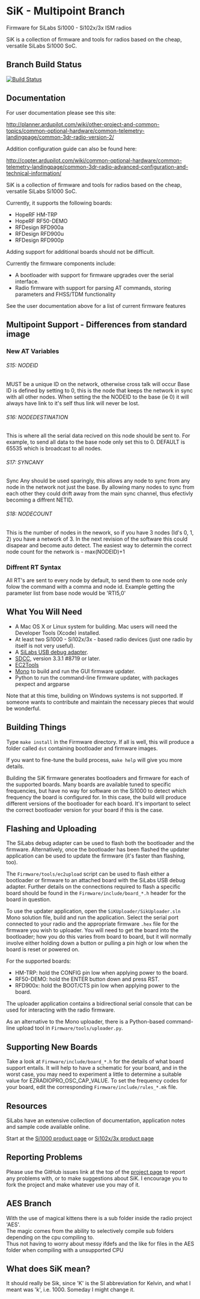 SiK - Multipoint Branch
=====
Firmware for SiLabs Si1000 - Si102x/3x ISM radios

SiK is a collection of firmware and tools for radios based on the cheap, versatile SiLabs Si1000 SoC.

## Branch Build Status
[![Build Status](http://jenkins.hovo.id.au/buildStatus/icon?job=SiK_Multipoint)](http://jenkins.hovo.id.au/job/SiK_Multipoint/)

## Documentation

For user documentation please see this site:

http://planner.ardupilot.com/wiki/other-project-and-common-topics/common-optional-hardware/common-telemetry-landingpage/common-3dr-radio-version-2/

Addition configuration guide can also be found here:

http://copter.ardupilot.com/wiki/common-optional-hardware/common-telemetry-landingpage/common-3dr-radio-advanced-configuration-and-technical-information/

SiK is a collection of firmware and tools for radios based on the cheap, versatile SiLabs Si1000 SoC.

Currently, it supports the following boards:

 - HopeRF HM-TRP
 - HopeRF RF50-DEMO
 - RFDesign RFD900a
 - RFDesign RFD900u
 - RFDesign RFD900p

Adding support for additional boards should not be difficult.

Currently the firmware components include:

 - A bootloader with support for firmware upgrades over the serial interface.
 - Radio firmware with support for parsing AT commands, storing parameters and FHSS/TDM functionality

See the user documentation above for a list of current firmware features

## Multipoint Support - Differences from standard image
### New AT Variables

###### S15: NODEID
MUST be a unique ID on the network, otherwise cross talk will occur
Base ID is defined by setting to 0, this is the node that keeps the network in sync with all other nodes.
When setting the the NODEID to the base (ie 0) it will always have link to it's self thus link will never be lost.

###### S16: NODEDESTINATION
This is where all the serial data recived on this node should be sent to.
For example, to send all data to the base node only set this to 0.
DEFAULT is 65535 which is broadcast to all nodes.

###### S17: SYNCANY
Sync Any should be used sparingly, this allows any node to sync from any node in the network not just the base.
By allowing many nodes to sync from each other they could drift away from the main sync channel,
thus efectivly becoming a diffrent NETID.

###### S18: NODECOUNT
This is the number of nodes in the nework, so if you have 3 nodes (Id's 0, 1, 2) you have a network of 3.
In the next revision of the software this could disapear and become auto detect.
The easiest way to determin the correct node count for the network is - max(NODEID)+1

### Diffrent RT Syntax

All RT's are sent to every node by default, to send them to one node only folow the command with a comma and node id.
Example getting the parameter list from base node would be 'RTI5,0'

## What You Will Need

 - A Mac OS X or Linux system for building.  Mac users will need the Developer Tools (Xcode) installed.
 - At least two Si1000 - Si102x/3x - based radio devices (just one radio by itself is not very useful).
 - A [SiLabs USB debug adapter](http://www.silabs.com/products/mcu/Pages/USBDebug.aspx).
 - [SDCC](http://sdcc.sourceforge.net/), version 3.3.1 #8719 or later.
 - [EC2Tools](http://github.com/tridge/ec2)
 - [Mono](http://www.mono-project.com/) to build and run the GUI firmware updater.
 - Python to run the command-line firmware updater, with packages pexpect and argparse

Note that at this time, building on Windows systems is not supported.  If someone wants to contribute and maintain the necessary pieces that would be wonderful.

## Building Things

Type `make install` in the Firmware directory.  If all is well, this will produce a folder called `dst` containing bootloader and firmware images.

If you want to fine-tune the build process, `make help` will give you more details.

Building the SiK firmware generates bootloaders and firmware for each of the supported boards. Many boards are available tuned to specific frequencies, but have no way for software on the Si1000 to detect which frequency the board is configured for. In this case, the build will produce different versions of the bootloader for each board. It's important to select the correct bootloader version for your board if this is the case.

## Flashing and Uploading

The SiLabs debug adapter can be used to flash both the bootloader and the firmware. Alternatively, once the bootloader has been flashed the updater application can be used to update the firmware (it's faster than flashing, too).

The `Firmware/tools/ec2upload` script can be used to flash either a bootloader or firmware to an attached board with the SiLabs USB debug adapter.  Further details on the connections required to flash a specific board should be found in the `Firmware/include/board_*.h` header for the board in question.

To use the updater application, open the `SiKUploader/SikUploader.sln` Mono solution file, build and run the application. Select the serial port connected to your radio and the appropriate firmware `.hex` file for the firmware you wish to uploader.  You will need to get the board into the bootloader; how you do this varies from board to board, but it will normally involve either holding down a button or pulling a pin high or low when the board is reset or powered on. 

For the supported boards:

 - HM-TRP: hold the CONFIG pin low when applying power to the board.
 - RF50-DEMO: hold the ENTER button down and press RST.
 - RFD900x: hold the BOOT/CTS pin low when applying power to the board.

The uploader application contains a bidirectional serial console that can be used for interacting with the radio firmware.

As an alternative to the Mono uploader, there is a Python-based command-line upload tool in `Firmware/tools/uploader.py`.

## Supporting New Boards

Take a look at `Firmware/include/board_*.h` for the details of what board support entails.  It will help to have a schematic for your board, and in the worst case, you may need to experiment a little to determine a suitable value for EZRADIOPRO_OSC_CAP_VALUE.  To set the frequency codes for your board, edit the corresponding `Firmware/include/rules_*.mk` file.

## Resources

SiLabs have an extensive collection of documentation, application notes and sample code available online.

Start at the [Si1000 product page](http://www.silabs.com/products/wireless/wirelessmcu/Pages/Si1000.aspx) or [Si102x/3x product page](http://www.silabs.com/products/wireless/wirelessmcu/Pages/Si102x-3x.aspx)

## Reporting Problems

Please use the GitHub issues link at the top of the [project page](http://github.com/tridge/SiK) to report any problems with, or to make suggestions about SiK.  I encourage you to fork the project and make whatever use you may of it.

## AES Branch
With the use of magical kittens there is a sub folder inside the radio project 'AES'.   
The magic comes from the ability to selectively compile sub folders depending on the cpu compiling to.   
Thus not having to worry about messy ifdefs and the like for files in the AES folder when compiling with a unsupported CPU

## What does SiK mean?

It should really be Sik, since 'K' is the SI abbreviation for Kelvin, and what I meant was 'k', i.e. 1000.  Someday I might change it.

